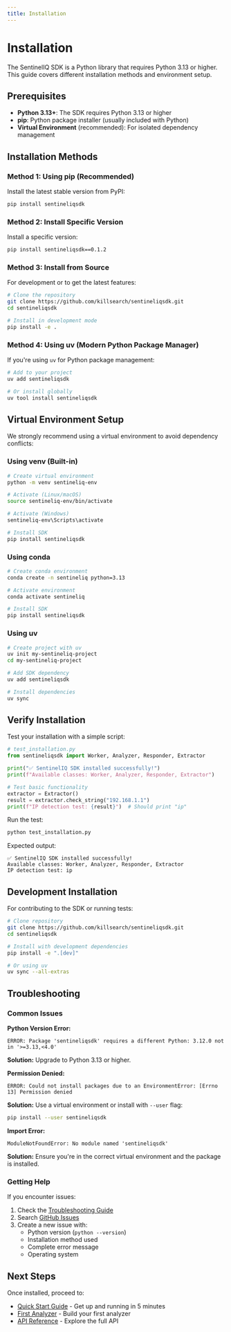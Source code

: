 ```yaml
---
title: Installation
---
```


# Installation

The SentinelIQ SDK is a Python library that requires Python 3.13 or higher. This guide covers different installation methods and environment setup.

## Prerequisites

- **Python 3.13+**: The SDK requires Python 3.13 or higher
- **pip**: Python package installer (usually included with Python)
- **Virtual Environment** (recommended): For isolated dependency management

## Installation Methods

### Method 1: Using pip (Recommended)

Install the latest stable version from PyPI:

```bash
pip install sentineliqsdk
```

### Method 2: Install Specific Version

Install a specific version:

```bash
pip install sentineliqsdk==0.1.2
```

### Method 3: Install from Source

For development or to get the latest features:

```bash
# Clone the repository
git clone https://github.com/killsearch/sentineliqsdk.git
cd sentineliqsdk

# Install in development mode
pip install -e .
```

### Method 4: Using uv (Modern Python Package Manager)

If you're using `uv` for Python package management:

```bash
# Add to your project
uv add sentineliqsdk

# Or install globally
uv tool install sentineliqsdk
```

## Virtual Environment Setup

We strongly recommend using a virtual environment to avoid dependency conflicts:

### Using venv (Built-in)

```bash
# Create virtual environment
python -m venv sentineliq-env

# Activate (Linux/macOS)
source sentineliq-env/bin/activate

# Activate (Windows)
sentineliq-env\Scripts\activate

# Install SDK
pip install sentineliqsdk
```

### Using conda

```bash
# Create conda environment
conda create -n sentineliq python=3.13

# Activate environment
conda activate sentineliq

# Install SDK
pip install sentineliqsdk
```

### Using uv

```bash
# Create project with uv
uv init my-sentineliq-project
cd my-sentineliq-project

# Add SDK dependency
uv add sentineliqsdk

# Install dependencies
uv sync
```

## Verify Installation

Test your installation with a simple script:

```python
# test_installation.py
from sentineliqsdk import Worker, Analyzer, Responder, Extractor

print("✅ SentinelIQ SDK installed successfully!")
print(f"Available classes: Worker, Analyzer, Responder, Extractor")

# Test basic functionality
extractor = Extractor()
result = extractor.check_string("192.168.1.1")
print(f"IP detection test: {result}")  # Should print "ip"
```

Run the test:

```bash
python test_installation.py
```

Expected output:
```
✅ SentinelIQ SDK installed successfully!
Available classes: Worker, Analyzer, Responder, Extractor
IP detection test: ip
```

## Development Installation

For contributing to the SDK or running tests:

```bash
# Clone repository
git clone https://github.com/killsearch/sentineliqsdk.git
cd sentineliqsdk

# Install with development dependencies
pip install -e ".[dev]"

# Or using uv
uv sync --all-extras
```

## Troubleshooting

### Common Issues

**Python Version Error:**
```
ERROR: Package 'sentineliqsdk' requires a different Python: 3.12.0 not in '>=3.13,<4.0'
```
**Solution:** Upgrade to Python 3.13 or higher.

**Permission Denied:**
```
ERROR: Could not install packages due to an EnvironmentError: [Errno 13] Permission denied
```
**Solution:** Use a virtual environment or install with `--user` flag:
```bash
pip install --user sentineliqsdk
```

**Import Error:**
```
ModuleNotFoundError: No module named 'sentineliqsdk'
```
**Solution:** Ensure you're in the correct virtual environment and the package is installed.

### Getting Help

If you encounter issues:

1. Check the [Troubleshooting Guide](../troubleshooting/common-issues.md)
2. Search [GitHub Issues](https://github.com/killsearch/sentineliqsdk/issues)
3. Create a new issue with:
   - Python version (`python --version`)
   - Installation method used
   - Complete error message
   - Operating system

## Next Steps

Once installed, proceed to:

- [Quick Start Guide](quick-start.md) - Get up and running in 5 minutes
- [First Analyzer](first-analyzer.md) - Build your first analyzer
- [API Reference](../reference/api/worker.md) - Explore the full API
